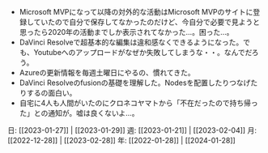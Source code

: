 - Microsoft MVPになって以降の対外的な活動はMicrosoft MVPのサイトに登録していたので自分で保存してなかったのだけど、今自分で必要で見ようと思ったら2020年の活動までしか表示されてなかった…。困った…。
- DaVinci Resolveで超基本的な編集は違和感なくできるようになった。でも、Youtubeへのアップロードがなぜか失敗してしまうな・・。なんでだろう。
- Azureの更新情報を毎週土曜日にやるの、慣れてきた。
- DaVinci Resolveのfusionの基礎を理解した。Nodesを配置したりつなげたりするの面白い。
- 自宅に4人も人間がいたのにクロネコヤマトから「不在だったので持ち帰った」との通知が。嘘は良くないよ…。

日: [[2023-01-27]] | [[2023-01-29]]
週: [[2023-01-21]] | [[2023-02-04]]
月: [[2022-12-28]] | [[2023-02-28]]
年: [[2022-01-28]] | [[2024-01-28]]
